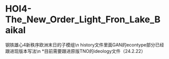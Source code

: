 # HOI4-The_New_Order_Light_Fron_Lake_Baikal
钢铁雄心4新秩序欧洲末日的子模组\n
history文件里面GAN的econtype部分已经跟进现版本写法\n
*目前需要跟进原版TNO的ideology文件（24.2.22）

